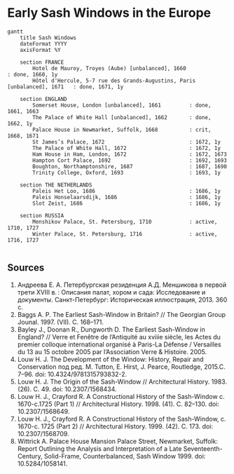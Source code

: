 # Early Sash Windows in the Europe

```mermaid
gantt
	title Sash Windows
	dateFormat YYYY
    axisFormat %Y

    section FRANCE
        Hotel de Mauroy, Troyes (Aube) [unbalanced], 1660                         : done, 1660, 1y
        Hôtel d'Hercule, 5-7 rue des Grands-Augustins, Paris [unbalanced], 1671   : done, 1671, 1y

	section ENGLAND
        Somerset House, London [unbalanced], 1661         : done, 1661, 1663
		The Palace of White Hall [unbalanced], 1662       : done, 1662, 1y
		Palace House in Newmarket, Suffolk, 1668          : crit, 1668, 1671
        St James’s Palace, 1672                           : 1672, 1y
		The Palace of White Hall, 1672                    : 1672, 1y
        Ham House in Ham, London, 1672                    : 1672, 1673
		Hampton Cort Palace, 1692                         : 1692, 1693
		Boughton, Northamptonshire, 1687                  : 1687, 1690
		Trinity College, Oxford, 1693                     : 1693, 1y

    section THE NETHERLANDS
        Paleis Het Loo, 1686                              : 1686, 1y
        Paleis Honselaarsdijk, 1686                       : 1686, 1y
        Slot Zeist, 1686                                  : 1686, 1y

    section RUSSIA
        Menshikov Palace, St. Petersburg, 1710            : active, 1710, 1727
        Winter Palace, St. Petersburg, 1716               : active, 1716, 1727


```

## Sources
1. Андреева Е. А. Петербургская резиденция А.Д. Меншикова в первой трети XVIII в. : Описания палат, хором и сада: Исследование и документы. Санкт-Петербург: Историческая иллюстрация, 2013. 360 c.
1. Baggs A. P. The Earliest Sash-Window in Britain? // The Georgian Group Jounal. 1997. (VII). C. 168–171.
1. Bayley J., Doonan R., Dungworth D. The Earliest Sash-Window in England? // Verre et Fenêtre de l’Antiquité au xviiie siècle, les Actes du premier colloque international organisé à Paris-La Défense / Versailles du 13 au 15 octobre 2005 par l’Association Verre & Histoire. 2005.
1. Louw H. J. The Development of the Window: History, Repair and Conservation под ред. M. Tutton, E. Hirst, J. Pearce, Routledge, 2015.C. 7–96. doi: 10.4324/9781315793832-2.
1. Louw H. J. The Origin of the Sash-Window // Architectural History. 1983. (26). C. 49. doi: 10.2307/1568434.
1. Louw H. J., Crayford R. A Constructional History of the Sash-Window c. 1670-c.1725 (Part 1) // Architectural History. 1998. (41). C. 82–130. doi: 10.2307/1568649.
1. Louw H. J., Crayford R. A Constructional History of the Sash-Window, c. 1670-c. 1725 (Part 2) // Architectural History. 1999. (42). C. 173. doi: 10.2307/1568709.
1. Wittrick A. Palace House Mansion Palace Street, Newmarket, Suffolk: Report Outlining the Analysis and Interpretation of a Late Seventeenth-Century, Solid-Frame, Counterbalanced, Sash Window 1999. doi: 10.5284/1058141.
